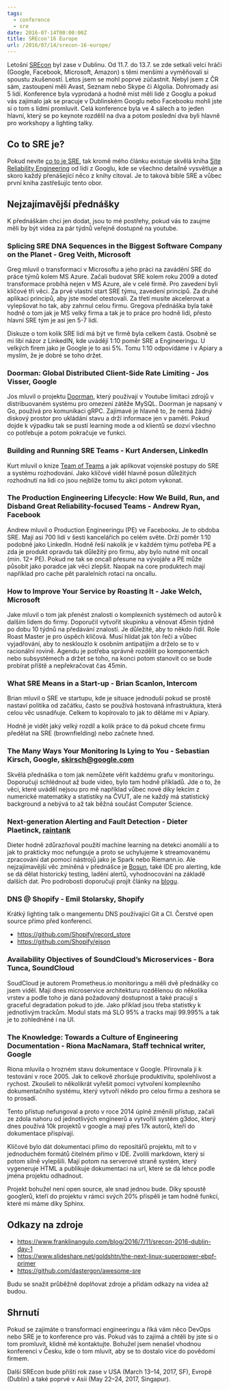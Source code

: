 ```yaml
---
tags:
  - conference
  - sre
date: 2016-07-14T00:00:00Z
title: SREcon'16 Europe
url: /2016/07/14/srecon-16-europe/
---
```


Letošní [SREcon](https://www.usenix.org/conference/srecon16europe) byl zase v Dublinu. Od 11.7. do 13.7. se zde setkali velcí hráči (Google, Facebook, Microsoft, Amazon) s těmi menšími a vyměňovali si spoustu zkušeností. Letos jsem se mohl poprvé zúčastnit. Nebyl jsem z ČR sám, zastoupení měli Avast, Seznam nebo Skype či Algolia. Dohromady asi 5 lidí.
Konference byla vyprodaná a hodně míst měli lidé z Googlu a pokud vás zajímalo jak se pracuje v Dublinském Googlu nebo Facebooku mohli jste si o tom s lidmi promluvit.
Celá konference byla ve 4 sálech a to jeden hlavní, který se po keynote rozdělil na dva a potom poslední dva byli hlavně pro workshopy a lighting talky.

## Co to SRE je?

Pokud nevíte [co to je SRE](https://blog.prskavec.net/2016/03/co-to-je-sre/), tak kromě mého článku existuje skvělá kniha [Site Reliability Engineering](https://shop.oreilly.com/product/0636920041528.do) od lidí z Googlu, kde se všechno detailně vysvětluje a skoro každý přenášející něco z knihy citoval. Je to taková bible SRE a vůbec první kniha zastřešujíc tento obor.

<!--more-->

## Nejzajímavější přednášky

K přednáškám chci jen dodat, jsou to mé postřehy, pokud vás to zaujme měli by být videa za pár týdnů veřejně dostupné na youtube.

### Splicing SRE DNA Sequences in the Biggest Software Company on the Planet - Greg Veith, Microsoft

Greg mluvil o transformaci v Microsoftu a jeho práci na zavádění SRE do práce týmů kolem MS Azure. Začali budovat SRE kolem roku 2009 a doteď transformace probíhá nejen v MS Azure, ale v celé firmě. Pro zavedení byli klíčové tři věci. Za prvé vlastní start SRE týmu, zavedení principů. Za druhé aplikaci principů, aby jste model otestovali. Za třetí musíte akcelerovat a vylepšovat ho tak, aby zahrnul celou firmu. Gregova přednáška byla také hodně o tom jak je MS velký firma a tak je to práce pro hodně lidí, přesto hlavní SRE tým je asi jen 5-7 lidí.

Diskuze o tom kolik SRE lidí má být ve firmě byla celkem častá. Osobně se mi libí názor z LinkedIN, kde uvádějí 1:10 poměr SRE a Engineeringu. U velkých firem jako je Google je to asi 5%. Tomu 1:10 odpovídáme i v Apiary a myslím, že je dobré se toho držet.


### Doorman: Global Distributed Client-Side Rate Limiting - Jos Visser, Google

Jos mluvil o projektu [Doorman](https://github.com/youtube/doorman), který používají v Youtube limitaci zdrojů v distribuovaném systému pro omezení zátěže MySQL. Doorman je napsaný v Go, používá pro komunikaci gRPC. Zajímavé je hlavně to, že nemá žádný diskový prostor pro ukládání stavu a drží informace jen v paměti. Pokud dojde k výpadku tak se pustí learning mode a od klientů se dozví všechno co potřebuje a potom pokračuje ve funkci.

 ### Building and Running SRE Teams - Kurt Andersen, LinkedIn
Kurt mluvil o knize [Team of Teams](https://www.amazon.com/Team-Teams-Rules-Engagement-Complex/dp/1591847486) a jak aplikovat vojenské postupy do SRE a systému rozhodování. Jako klíčové viděl hlavně posun důležitých rozhodnutí na lidi co jsou nejblíže tomu tu akci potom vykonat.


### The Production Engineering Lifecycle: How We Build, Run, and Disband Great Reliability-focused Teams - Andrew Ryan, Facebook

Andrew mluvil o Production Engineeringu (PE) ve Facebooku. Je to obdoba SRE. Mají asi 700 lidí v šesti kancelářích po celém světe. Drží poměr 1:10 podobně jako LinkedIn. Hodně řeší nakolik je v každém týmu potřeba PE a zda je produkt opravdu tak důležitý pro firmu, aby bylo nutné mít oncall (min. 12+ PE). Pokud ne tak se oncall přesune na vývojáře a PE může působit jako poradce jak věci zlepšit. Naopak na core produktech mají například pro cache pět paralelních rotací na oncallu.

### How to Improve Your Service by Roasting It - Jake Welch, Microsoft

Jake mluvil o tom jak přenést znalosti o komplexních systémech od autorů k dalším lidem do firmy. Doporučil vytvořit skupinku a věnovat 45min týdně po dobu 10 týdnů na předávání znalostí. Je důležité, aby to někdo řídil. Role Roast Master je pro úspěch klíčová. Musí hlídat jak tón řeči a vůbec vyjadřování, aby to nesklouzlo k osobním antipatijím a drželo se to v racionální rovině. Agendu je potřeba správně rozdělit po komponentách nebo subsystémech a držet se toho, na konci potom stanovit co se bude probírat příště a nepřekračovat čas 45min.


### What SRE Means in a Start-up - Brian Scanlon, Intercom

Brian mluvil o SRE ve startupu, kde je situace jednoduší pokud se prostě nastaví politika od začátku, často se používá hostovaná infrastruktura, která celou věc usnadňuje. Celkem to kopírovalo to jak to děláme mi v Apiary.

Hodně je vidět jaký velký rozdíl a kolik práce to dá pokud chcete firmu předělat na SRE (brownfielding) nebo začnete hned.

### The Many Ways Your Monitoring Is Lying to You - Sebastian Kirsch, Google, skirsch@google.com

Skvělá přednáška o tom jak nemůžete věřit každému grafu v monitoringu. Doporučuji schlédnout až bude video, bylo tam hodně příkladů. Jde o to, že věci, které uváděl nejsou pro mě například vůbec nové díky lekcím z numerické matematiky a statistiky na ČVUT, ale ne každý má statistický background a nebývá to až tak běžná součást Computer Science.

### Next-generation Alerting and Fault Detection - Dieter Plaetinck, [raintank](https://raintank.io)
Dieter hodně zdůrazňoval použití machine learning na detekci anomálií a to jak to prakticky moc nefunguje a proto se uchylujeme k streamovanému zpracování dat pomocí nástrojů jako je Spark nebo Riemann.io. Ale nejzajímavější věc zmíněná v přednášce je [Bosun](https://bosun.org), také IDE pro alerting, kde se dá dělat historický testing, ladění alertů, vyhodnocování na základě dalších dat. Pro podrobosti doporučuji projít články na [blogu](https://dieter.plaetinck.be).


### DNS @ Shopify - Emil Stolarsky, Shopify
Krátký lighting talk o mangementu DNS používající Git a CI. Čerstvé open source přímo před konferencí.

- https://github.com/Shopify/record_store
- https://github.com/Shopify/ejson



### Availability Objectives of SoundCloud’s Microservices - Bora Tunca, SoundCloud

SoudCloud je autorem Prometheus.io monitoringu a měli dvě přednášky co jsem viděl. Mají dnes microservice architekturu rozdělenou do několika vrstev a podle toho je daná požadovaný dostupnost a také pracují s graceful degradation pokud to jde. Jako příklad jsou třeba statistky k jednotlivým trackům. Modul stats má SLO 95% a tracks mají 99.995% a tak je to zohledněné i na UI.

### The Knowledge: Towards a Culture of Engineering Documentation - Riona MacNamara, Staff technical writer, Google

Riona mluvila o hrozném stavu dokumentace v Google. Přirovnala ji k testování v roce 2005. Jak to celkově zhoršuje produktivitu, spolehlivost a rychost. Zkoušeli to několikrát vyřešit pomocí vytvoření komplexního dokumentačního systému, který vytvoří někdo pro celou firmu a zeshora se to prosadí.

Tento přístup nefungoval a proto v roce 2014 úplně změnili přístup, začali ze zdola nahoru od jednotlivých engineerů a vytvořili systém g3doc, který dnes používá 10k projektů v google a mají přes 17k autorů, kteří do dokumentace přispívají.

Klíčové bylo dát dokumentaci přímo do repositářů projektu, mít to v jednoduchém formátů čitelném přímo v IDE. Zvolili markdown, který si potom silně vylepšili. Mají potom na serverové straně systém, který vygeneruje HTML a publikuje dokumentaci na url, které se dá lehce podle jména projektu odhadnout.

Projekt bohužel není open source, ale snad jednou bude. Díky spoustě googlerů, kteří do projektu v rámci svých 20% přispěli je tam hodně funkcí, které mi máme díky Sphinx.

## Odkazy na zdroje

- https://www.franklinangulo.com/blog/2016/7/11/srecon-2016-dublin-day-1
- https://www.slideshare.net/goldshtn/the-next-linux-superpower-ebpf-primer
- https://github.com/dastergon/awesome-sre

Budu se snažit průběžně doplňovat zdroje a přidám odkazy na videa až budou.

## Shrnutí

Pokud se zajímáte o transformaci engineeringu a říká vám něco DevOps nebo SRE je to konference pro vás. Pokud vás to zajímá a chtěli by jste si o tom promluvit, klidně mě kontaktujte. Bohužel jsem nenašel vhodnou konferenci v Česku, kde o tom mluvit, aby se to dostalo více do povědomí firmem.

Další SREcon bude příští rok zase v USA (March 13–14, 2017, SF), Evropě (Dublin) a také poprvé v Asii (May 22–24, 2017, Singapur).
